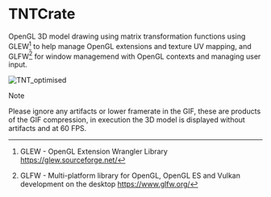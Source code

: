 # TNTCrate
OpenGL 3D model drawing using matrix transformation functions using GLEW[^1] to help manage OpenGL extensions and texture UV mapping, and GLFW[^2] for window managemend with OpenGL contexts and managing user input.

![TNT_optimised](https://github.com/MethodCa/TNTCrate/assets/15893276/9e6ba03a-8839-447a-8e5b-3ae54be0958c)

> [!NOTE]
> Please ignore any artifacts or lower framerate in the GIF, these are products of the GIF compression, in execution the 3D model is displayed without artifacts and at 60 FPS.
[^1]: GLEW - OpenGL Extension Wrangler Library https://glew.sourceforge.net/
[^2]: GLFW - Multi-platform library for OpenGL, OpenGL ES and Vulkan development on the desktop https://www.glfw.org/

 
